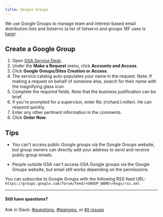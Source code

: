 ```yaml
---
title: Google Groups
---
```


We use Google Groups to manage team and interest-based email distribution lists and listservs (a list of listservs and groups 18F uses is [here](/general-contacts-and-listservs/)).

## Create a Google Group

1. Open [GSA Service Desk](https://gsa.service-now.com).
1. Under the **Make a Request** menu, click **Accounts and Access**.
1. Click **Google Groups/Sites Creation or Access**.
1. The service catalog auto-populates your name in the request. Note: If making a request on behalf of someone else, search for their name with the magnifying glass icon.
1. Complete the required fields. Note that the business justification can be brief.
1. If you're prompted for a supervisor, enter Ric (richard.l.miller). He can respond quickly.
1. Enter any other pertinent information in the comments.
1. Click **Order Now**.

## Tips

* You can't access public Google groups via the Google Groups website, but group owners can directly add your address to send and receive public group emails.

* People outside GSA can't access GSA Google groups via the Google Groups website, but email still works depending on the permissions.

You can subscribe to Google Groups with the following RSS feed URL: `https://groups.google.com/forum/feed/<GROUP_NAME>/msgs/rss.xml`

---

#### Still have questions?

Ask in Slack: [#questions](https://18f.slack.com/messages/questions), [#teamops](https://18f.slack.com/messages/teamops), or [#it-issues](https://18f.slack.com/messages/it-issues)
